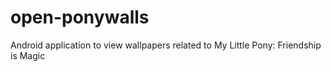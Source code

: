 open-ponywalls
==============

Android application to view wallpapers related to My Little Pony: 
Friendship is Magic
